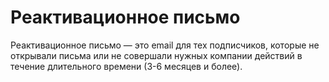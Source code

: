 # Реактивационное письмо

Реактивационное письмо — это email для тех подписчиков, которые не открывали письма или не совершали нужных компании действий в течение длительного времени (3-6 месяцев и более).
